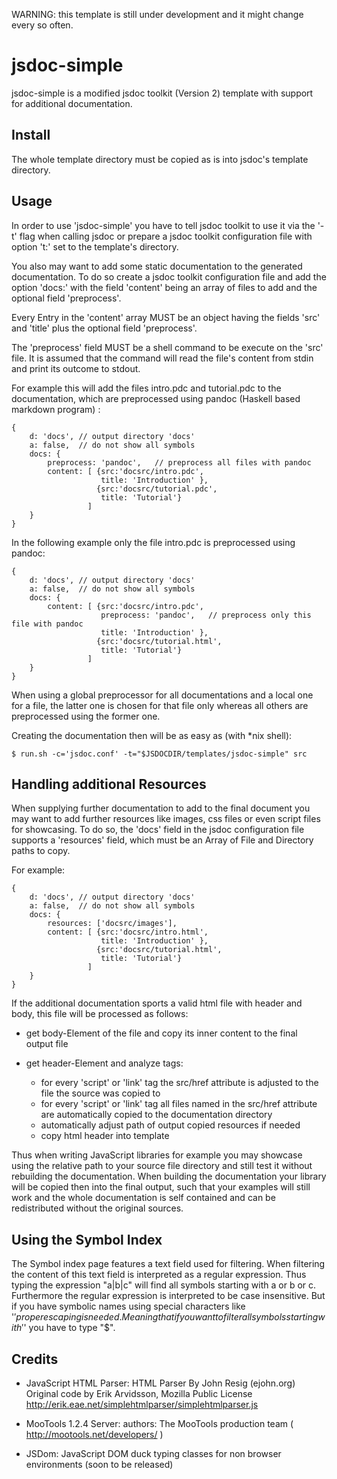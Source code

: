 
WARNING: this template is still under development and it might change every so
often.

jsdoc-simple
============

jsdoc-simple is a modified jsdoc toolkit (Version 2) template with support for
additional documentation.

## Install ##

The whole template directory must be copied as is into jsdoc's template
directory.

## Usage ##

In order to use 'jsdoc-simple' you have to tell jsdoc toolkit to use it via
the '-t' flag when calling jsdoc or prepare a jsdoc toolkit configuration file
with option 't:' set to the template's directory.

You also may want to add some static documentation to the generated
documentation. To do so create a jsdoc toolkit configuration file and add the
option 'docs:' with the field 'content' being an array of files to add and
the optional field 'preprocess'.

Every Entry in the 'content' array MUST be an object having the fields 'src'
and 'title' plus the optional field 'preprocess'.

The 'preprocess' field MUST be a shell command to be execute on the 'src'
file. It is assumed that the command will read the file's content from stdin
and print its outcome to stdout.

For example this will add the files intro.pdc and tutorial.pdc to the
documentation, which are preprocessed using pandoc (Haskell based markdown
program) :

    {
        d: 'docs', // output directory 'docs'
        a: false,  // do not show all symbols
        docs: {
            preprocess: 'pandoc',   // preprocess all files with pandoc
            content: [ {src:'docsrc/intro.pdc',
                        title: 'Introduction' },
                       {src:'docsrc/tutorial.pdc',
                        title: 'Tutorial'}
                     ]
        }
    }

In the following example only the file intro.pdc is preprocessed using pandoc:

    {
        d: 'docs', // output directory 'docs'
        a: false,  // do not show all symbols
        docs: {
            content: [ {src:'docsrc/intro.pdc',
                        preprocess: 'pandoc',   // preprocess only this file with pandoc
                        title: 'Introduction' },
                       {src:'docsrc/tutorial.html',
                        title: 'Tutorial'}
                     ]
        }
    }

When using a global preprocessor for all documentations and a local one for a
file, the latter one is chosen for that file only whereas all others are
preprocessed using the former one.

Creating the documentation then will be as easy as (with *nix shell):

    $ run.sh -c='jsdoc.conf' -t="$JSDOCDIR/templates/jsdoc-simple" src

## Handling additional Resources ##

When supplying further documentation to add to the final document you may want
to add further resources like images, css files or even script files for
showcasing. To do so, the 'docs' field in the jsdoc configuration file
supports a 'resources' field, which must be an Array of File and Directory
paths to copy.

For example:

    {
        d: 'docs', // output directory 'docs'
        a: false,  // do not show all symbols
        docs: {
            resources: ['docsrc/images'],
            content: [ {src:'docsrc/intro.html',
                        title: 'Introduction' },
                       {src:'docsrc/tutorial.html',
                        title: 'Tutorial'}
                     ]
        }
    }

If the additional documentation sports a valid html file with header and body,
this file will be processed as follows:

- get body-Element of the file and copy its inner content to the final output
  file

- get header-Element and analyze tags:
    - for every 'script' or 'link' tag the src/href attribute is
      adjusted to the file the source was copied to
    - for every 'script' or 'link' tag all files named in the src/href
      attribute are automatically copied to the documentation directory
    - automatically adjust path of output copied resources if needed
    - copy html header into template

Thus when writing JavaScript libraries for example you may showcase using the
relative path to your source file directory and still test it without
rebuilding the documentation. When building the documentation your library
will be copied then into the final output, such that your examples will still
work and the whole documentation is self contained and can be redistributed
without the original sources.

## Using the Symbol Index ##

The Symbol index page features a text field used for filtering. When filtering
the content of this text field is interpreted as a regular expression. Thus
typing the expression "a|b|c" will find all symbols starting with a or b or c.
Furthermore the regular expression is interpreted to be case insensitive. But
if you have symbolic names using special characters like '$' proper escaping
is needed.  Meaning that if you want to filter all symbols starting with '$'
you have to type "\$".

## Credits ##

- JavaScript HTML Parser:
  HTML Parser By John Resig (ejohn.org)
  Original code by Erik Arvidsson, Mozilla Public License
  http://erik.eae.net/simplehtmlparser/simplehtmlparser.js

- MooTools 1.2.4 Server:
  authors: The MooTools production team ( http://mootools.net/developers/ )

- JSDom:
  JavaScript DOM duck typing classes for non browser environments (soon to be
  released)

